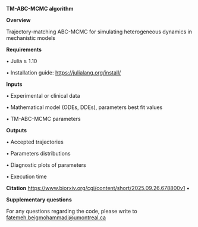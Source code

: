 
**TM-ABC-MCMC algorithm**

**Overview**

Trajectory-matching ABC-MCMC for simulating heterogeneous dynamics in mechanistic models

**Requirements**

•	Julia ≥ 1.10

•	Installation guide: https://julialang.org/install/

**Inputs**

•	Experimental or clinical data

•	Mathematical model (ODEs, DDEs), parameters best fit values

•	TM-ABC-MCMC parameters

**Outputs**

•	Accepted trajectories

•	Parameters distributions

•	Diagnostic plots of parameters

•	Execution time

**Citation**
https://www.biorxiv.org/cgi/content/short/2025.09.26.678800v1
•	

**Supplementary questions**

For any questions regarding the code, please write to fatemeh.beigmohammadi@umontreal.ca
